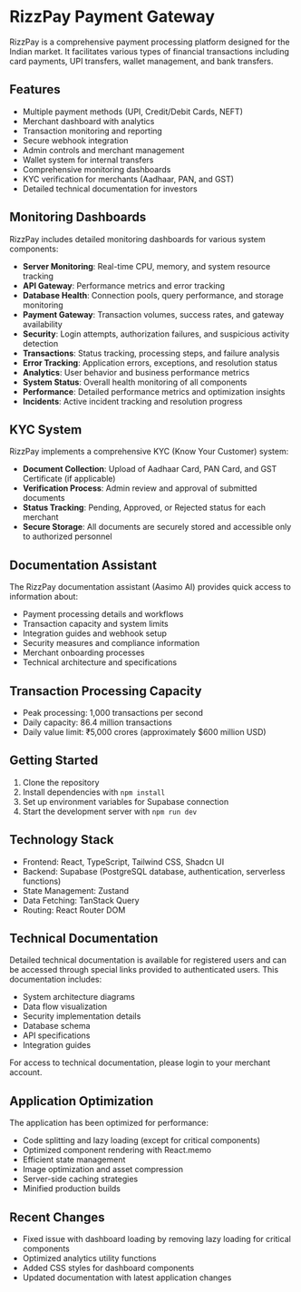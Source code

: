 
# RizzPay Payment Gateway

RizzPay is a comprehensive payment processing platform designed for the Indian market. It facilitates various types of financial transactions including card payments, UPI transfers, wallet management, and bank transfers.

## Features

- Multiple payment methods (UPI, Credit/Debit Cards, NEFT)
- Merchant dashboard with analytics
- Transaction monitoring and reporting
- Secure webhook integration
- Admin controls and merchant management
- Wallet system for internal transfers
- Comprehensive monitoring dashboards
- KYC verification for merchants (Aadhaar, PAN, and GST)
- Detailed technical documentation for investors

## Monitoring Dashboards

RizzPay includes detailed monitoring dashboards for various system components:

- **Server Monitoring**: Real-time CPU, memory, and system resource tracking
- **API Gateway**: Performance metrics and error tracking
- **Database Health**: Connection pools, query performance, and storage monitoring
- **Payment Gateway**: Transaction volumes, success rates, and gateway availability
- **Security**: Login attempts, authorization failures, and suspicious activity detection
- **Transactions**: Status tracking, processing steps, and failure analysis
- **Error Tracking**: Application errors, exceptions, and resolution status
- **Analytics**: User behavior and business performance metrics
- **System Status**: Overall health monitoring of all components
- **Performance**: Detailed performance metrics and optimization insights
- **Incidents**: Active incident tracking and resolution progress

## KYC System

RizzPay implements a comprehensive KYC (Know Your Customer) system:

- **Document Collection**: Upload of Aadhaar Card, PAN Card, and GST Certificate (if applicable)
- **Verification Process**: Admin review and approval of submitted documents
- **Status Tracking**: Pending, Approved, or Rejected status for each merchant
- **Secure Storage**: All documents are securely stored and accessible only to authorized personnel

## Documentation Assistant

The RizzPay documentation assistant (Aasimo AI) provides quick access to information about:

- Payment processing details and workflows
- Transaction capacity and system limits
- Integration guides and webhook setup
- Security measures and compliance information
- Merchant onboarding processes
- Technical architecture and specifications

## Transaction Processing Capacity

- Peak processing: 1,000 transactions per second
- Daily capacity: 86.4 million transactions
- Daily value limit: ₹5,000 crores (approximately $600 million USD)

## Getting Started

1. Clone the repository
2. Install dependencies with `npm install`
3. Set up environment variables for Supabase connection
4. Start the development server with `npm run dev`

## Technology Stack

- Frontend: React, TypeScript, Tailwind CSS, Shadcn UI
- Backend: Supabase (PostgreSQL database, authentication, serverless functions)
- State Management: Zustand
- Data Fetching: TanStack Query
- Routing: React Router DOM

## Technical Documentation

Detailed technical documentation is available for registered users and can be accessed through special links provided to authenticated users. This documentation includes:

- System architecture diagrams
- Data flow visualization
- Security implementation details
- Database schema
- API specifications
- Integration guides

For access to technical documentation, please login to your merchant account.

## Application Optimization

The application has been optimized for performance:

- Code splitting and lazy loading (except for critical components)
- Optimized component rendering with React.memo
- Efficient state management
- Image optimization and asset compression
- Server-side caching strategies
- Minified production builds

## Recent Changes

- Fixed issue with dashboard loading by removing lazy loading for critical components
- Optimized analytics utility functions
- Added CSS styles for dashboard components
- Updated documentation with latest application changes


